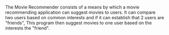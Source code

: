 The Movie Recommender consists of a means by which a movie recommending application can suggest movies to users. It can compare two users based on common interests and if it can establish that 2 users are "friends", This program then suggest movies to one user based on the interests the "friend".